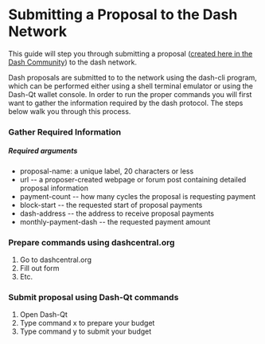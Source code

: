 # Submitting a Proposal to the Dash Network

This guide will step you through submitting a proposal ([created here in the Dash Community](https://github.com/dashcommunity/guides/blob/master/create_proposal_from_template.md)) to the dash network.

Dash proposals are submitted to to the network using the dash-cli program, which can be performed either using a shell terminal emulator or using the Dash-Qt wallet console. In order to run the proper commands you will first want to gather the information required by the dash protocol.  The steps below walk you through this process.

### Gather Required Information

##### Required arguments 
* proposal-name: a unique label, 20 characters or less
* url -- a proposer-created webpage or forum post containing detailed proposal information
* payment-count -- how many cycles the proposal is requesting payment
* block-start -- the requested start of proposal payments
* dash-address -- the address to receive proposal payments
* monthly-payment-dash -- the requested payment amount


### Prepare commands using dashcentral.org

1. Go to dashcentral.org
2. Fill out form
3. Etc.


### Submit proposal using Dash-Qt commands

1. Open Dash-Qt
2. Type command x to prepare your budget
3. Type command y to submit your budget
